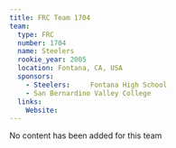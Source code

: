 ```yaml
---
title: FRC Team 1704
team:
  type: FRC
  number: 1704
  name: Steelers
  rookie_year: 2005
  location: Fontana, CA, USA
  sponsors:
    - Steelers:     Fontana High School
    - San Bernardino Valley College
  links:
    Website: 
---
```

No content has been added for this team